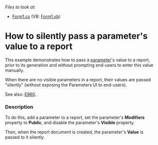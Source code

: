 <!-- default file list -->
*Files to look at*:

* [Form1.cs](./CS/Form1.cs) (VB: [Form1.vb](./VB/Form1.vb))
<!-- default file list end -->
# How to silently pass a parameter's value to a report


<p>This example demonstrates how to pass a <a href="http://help.devexpress.com/XtraReports/CustomDocument4812.aspx"><u>parameter</u></a>'s value to a report, prior to its generation and without prompting end-users to enter this value manually. </p><p>When there are no visible parameters in a report, their values are passed "silently" (without exposing the Parameters UI to end-users).</p><p>See also: <a href="https://www.devexpress.com/Support/Center/p/E960">E960</a>.</p>


<h3>Description</h3>

<p>To do this, add a parameter to a report, set the parameter&#39;s <strong>Modifiers</strong> property to <strong>Public</strong>, and disable the parameter&#39;s <strong>Visible</strong> property.</p><p>Then, when the report document is created, the parameter&#39;s <strong>Value</strong> is passed to it silently.</p>

<br/>


